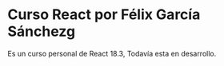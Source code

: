 # Curso React por Félix García Sánchezg
Es un curso personal de React 18.3, Todavía esta en desarrollo.

